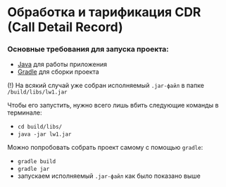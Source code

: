 # Обработка и тарификация CDR (Call Detail Record)

### Основные требования для запуска проекта:
- [Java](https://www.java.com/en/download/) для работы приложения
- [Gradle](https://docs.gradle.org/current/userguide/installation.html#installing_with_a_package_manager) для сборки проекта

(!) На всякий случай уже собран исполняемый `.jar-файл` в папке `/build/libs/lw1.jar`

Чтобы его запустить, нужно всего лишь вбить следующие команды в терминале:
- `cd build/libs/`
- `java -jar lw1.jar`

Можно попробовать собрать проект самому с помощью `gradle`:
- `gradle build`
- `gradle jar`
- запускаем исполняемый `.jar-файл` как было показано выше